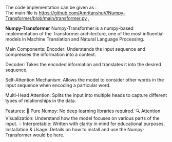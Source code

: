 The code implementation can be given as :  
The main file is https://github.com/AmritanshuV/Numpy-Transformer/blob/main/transformer.py , 



**Numpy-Transformer**
Numpy-Transformer is a numpy-based implementation of the Transformer architecture, one of the most influential models in Machine Translation and Natural Language Processing.

Main Components:
Encoder: Understands the input sequence and compresses the information into a context.

Decoder: Takes the encoded information and translates it into the desired sequence.

Self-Attention Mechanism: Allows the model to consider other words in the input sequence when encoding a particular word.

Multi-Head Attention: Splits the input into multiple heads to capture different types of relationships in the data.

Features:
🚀 Pure Numpy: No deep learning libraries required.
🔍 Attention Visualization: Understand how the model focuses on various parts of the input.
💡 Interpretable: Written with clarity in mind for educational purposes.
Installation & Usage:
Details on how to install and use the Numpy-Transformer would be here.
